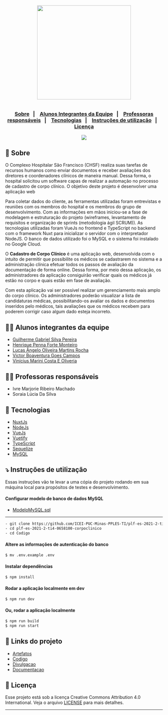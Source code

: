 <h3 align="center">
    <img width="300px" src="https://i.imgur.com/V862hpm.png">
    <br><br>
    <p align="center">
      <a href="#-sobre">Sobre</a>&nbsp;&nbsp;&nbsp;|&nbsp;&nbsp;&nbsp;
      <a href="#-alunos-integrantes-da-equipe">Alunos Integrantes da Equipe</a>&nbsp;&nbsp;&nbsp;|&nbsp;&nbsp;&nbsp;
      <a href="#-professoras-responsáveis">Professoras responsáveis</a>&nbsp;&nbsp;&nbsp;|&nbsp;&nbsp;&nbsp;
      <a href="#-tecnologias">Tecnologias</a>&nbsp;&nbsp;&nbsp;|&nbsp;&nbsp;&nbsp;
      <a href="#-instruções-de-utilização">Instruções de utilização</a>&nbsp;&nbsp;&nbsp;|&nbsp;&nbsp;&nbsp;
      <a href="#-licença">Licença</a>
  </p>
</h3>

<p align="center">
  <a href="https://github.com/ICEI-PUC-Minas-PPLES-TI/plf-es-2021-2-ti4-0658100-corpoclinico">
    <img src="https://i.imgur.com/xGJ14gt.png">
  </a>
</p>

## 🔖 Sobre

O Complexo Hospitalar São Francisco (CHSF) realiza suas tarefas de recursos humanos como enviar documentos e receber avaliações dos diretores e coordenadores clínicos de maneira manual. Dessa forma, o hospital solicitou um software capas de realizar a automação no processo de cadastro de corpo clínico. O objetivo deste projeto é desenvolver uma aplicação web  

Para coletar dados do cliente, as ferramentas utilizadas foram entrevistas e reuniões com os membros do hospital e os membros do grupo de desenvolvimento. Com as informações em mãos iniciou-se a fase de modelagem e estruturação do projeto (wireframes, levantamento de requisitos e organização de sprints (metodologia ágil SCRUM)). As tecnologias utilizadas foram VueJs no frontend e TypeScript no backend com o framework Nuxt para inicializar o servidor com o interpretador NodeJS. O banco de dados utilizado foi o MySQL e o sistema foi instalado no Google Cloud.

O <strong>Cadastro de Corpo Clínico</strong> é uma aplicação web, desenvolvida com o intuito de permitir que possibilite os médicos se cadastrarem no sistema e a administração clínica efetuar todos os passos de avaliação da documentação de forma online. Dessa forma, por meio dessa aplicação, os administradores da aplicação consiguirão verificar quais os médicos já estão no corpo e quais estão em fase de avaliação.

Com esta aplicação vai ser possível realizar um gerenciamento mais amplo do corpo clínico. Os administradores poderão visualizar a lista de candidaturas médicas, possibilitando-os avaliar os dados e documentos inseridos pelo médicos, tais avaliações que os médicos recebem para poderem corrigir caso algum dado esteja incorreto.

## 👨‍💻 Alunos integrantes da equipe

* [Guilherme Gabriel Silva Pereira](https://github.com/guizombas)
* [Henrique Penna Forte Monteiro](https://github.com/Henrikkee)
* [Lucas Ângelo Oliveira Martins Rocha](https://lucasangelo.com/links)
* [Victor Boaventura Goes Campos](https://github.com/777-victor)
* [Vinícius Marini Costa E Oliveria](https://github.com/marinisz)

## 👩‍🏫 Professoras responsáveis

* Ivre Marjorie Ribeiro Machado
* Soraia Lúcia Da Silva

## 🚀 Tecnologias

* [NuxtJs](https://nuxtjs.org/)
* [NodeJs](https://nodejs.org/)
* [VueJs](https://vuejs.org/)
* [Vuetify](https://vuetifyjs.com/en/)
* [TypeScript](https://www.typescriptlang.org/)
* [Sequelize](https://sequelize.org/)
* [MySQL](https://www.mysql.com/)

## ⤵ Instruções de utilização

Essas instruções vão te levar a uma cópia do projeto rodando em sua máquina local para propósitos de testes e desenvolvimento.

#### Configurar modelo de banco de dados MySQL
- [ModeloMySQL.sql](Artefatos/Banco%20de%20dados/ModeloMySQL.sql)

---

```bash
- git clone https://github.com/ICEI-PUC-Minas-PPLES-TI/plf-es-2021-2-ti4-0658100-corpoclinico
- cd plf-es-2021-2-ti4-0658100-corpoclinico
- cd Codigo
```
#### Altere as informações de autenticação do banco
``` bash
$ mv .env.example .env
```
#### Instalar dependências
``` bash
$ npm install
```

#### Rodar a aplicação localmente em dev
``` bash
$ npm run dev
```
#### Ou, rodar a aplicação localmente
``` bash
$ npm run build
$ npm run start
```

## 🔗 Links do projeto

- [Artefatos](Artefatos)
- [Codigo](Codigo)
- [Divulgacao](Divulgacao)
- [Documentacao](Documentacao)

## 📝 Licença

Esse projeto está sob a licença Creative Commons Attribution 4.0 International. Veja o arquivo [LICENSE](LICENSE) para mais detalhes.

---
